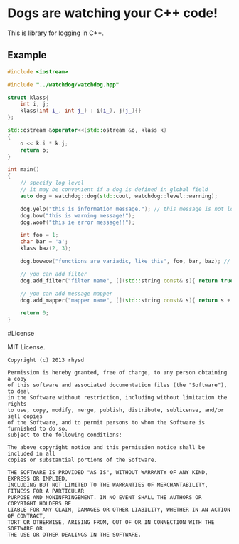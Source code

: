 # Dogs are watching your C++ code!

This is library for logging in C++.

## Example

```cpp
#include <iostream>

#include "../watchdog/watchdog.hpp"

struct klass{
    int i, j;
    klass(int i_, int j_) : i(i_), j(j_){}
};

std::ostream &operator<<(std::ostream &o, klass k)
{
    o << k.i * k.j;
    return o;
}

int main()
{
    // specify log level
    // it may be convenient if a dog is defined in global field
    auto dog = watchdog::dog(std::cout, watchdog::level::warning);

    dog.yelp("this is information message."); // this message is not logged because of log level
    dog.bow("this is warning message!");
    dog.woof("this ie error message!!");

    int foo = 1;
    char bar = 'a';
    klass baz(2, 3);

    dog.bowwow("functions are variadic, like this", foo, bar, baz); // 'functions are variadic, like this 1 a 6' is logged

    // you can add filter
    dog.add_filter("filter name", [](std::string const& s){ return true; });

    // you can add message mapper
    dog.add_mapper("mapper name", [](std::string const& s){ return s + "!!!"; });

    return 0;
}
```

#License

MIT License.

    Copyright (c) 2013 rhysd

    Permission is hereby granted, free of charge, to any person obtaining a copy
    of this software and associated documentation files (the "Software"), to deal
    in the Software without restriction, including without limitation the rights
    to use, copy, modify, merge, publish, distribute, sublicense, and/or sell copies
    of the Software, and to permit persons to whom the Software is furnished to do so,
    subject to the following conditions:

    The above copyright notice and this permission notice shall be included in all
    copies or substantial portions of the Software.

    THE SOFTWARE IS PROVIDED "AS IS", WITHOUT WARRANTY OF ANY KIND, EXPRESS OR IMPLIED,
    INCLUDING BUT NOT LIMITED TO THE WARRANTIES OF MERCHANTABILITY, FITNESS FOR A PARTICULAR
    PURPOSE AND NONINFRINGEMENT. IN NO EVENT SHALL THE AUTHORS OR COPYRIGHT HOLDERS BE
    LIABLE FOR ANY CLAIM, DAMAGES OR OTHER LIABILITY, WHETHER IN AN ACTION OF CONTRACT,
    TORT OR OTHERWISE, ARISING FROM, OUT OF OR IN CONNECTION WITH THE SOFTWARE OR
    THE USE OR OTHER DEALINGS IN THE SOFTWARE.
